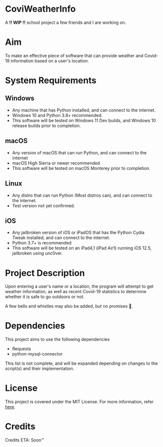 # CoviWeatherInfo
A **‼ WIP ‼️** school project a few friends and I are working on.

# Aim
To make an effective piece of software that can provide weather and Covid-19 information based on a user's location.

# System Requirements
 ## Windows
 - Any machine that has Python installed, and can connect to the internet.
 - Windows 10 and Python 3.8+ recommended.
 - This software will be tested on Windows 11 Dev builds, and Windows 10 release builds prior to completion.
 ## macOS
 - Any version of macOS that can run Python, and can connect to the internet
 - macOS High Sierra or newer recommended
 - This software will be tested on macOS Monterey prior to completion.
## Linux
  - Any distro that can run Python (Most distros can), and can connect to the internet.
  - Test version not yet confirmed.
## iOS
  - Any jailbroken version of iOS or iPadOS that has the Python Cydia Tweak installed, and can connect to the internet.
  - Python 3.7+ is recommended
  - This software will be tested on an iPad4,1 (iPad Air1) running iOS 12.5, jailbroken using unc0ver.

# Project Description
Upon entering a user's name or a location, the program will attempt to get weather information, as well as recent Covid-19 statistics to determine whether it is safe to go outdoors or not.

A few bells and whistles may also be added, but no promises 🤞.

# Dependencies
This project aims to use the following dependencies
 - Requests
 - python-mysql-connector

This list is not complete, and will be expanded depending on changes to the script(s) and their implementation.

# License
This project is covered under the MIT License. For more information, refer [here](./LICENSE).

# Credits
Credits ETA: Soon™